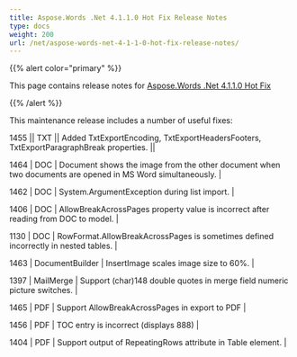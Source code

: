 ```yaml
---
title: Aspose.Words .Net 4.1.1.0 Hot Fix Release Notes
type: docs
weight: 200
url: /net/aspose-words-net-4-1-1-0-hot-fix-release-notes/
---
```


{{% alert color="primary" %}} 

This page contains release notes for [Aspose.Words .Net 4.1.1.0 Hot Fix](http://www.aspose.com/downloads/words/net/new-releases/aspose.words-.net-4.1.1.0-hot-fix/)

{{% /alert %}} 

This maintenance release includes a number of useful fixes:

1455 || 
TXT || 
Added TxtExportEncoding, TxtExportHeadersFooters, TxtExportParagraphBreak properties. ||

1464 | DOC | 
Document shows the image from the other document when two documents are opened in MS Word simultaneously. |

1462 | DOC | 
System.ArgumentException during list import. |

1406 | DOC | 
AllowBreakAcrossPages property value is incorrect after reading from DOC to model. |

1130 | DOC | 
RowFormat.AllowBreakAcrossPages is sometimes defined incorrectly in nested tables. |

1463 | DocumentBuilder | 
InsertImage scales image size to 60%. |

1397 | MailMerge | 
Support (char)148 double quotes in merge field numeric picture switches. |

1465 | PDF | 
Support AllowBreakAcrossPages in export to PDF |

1456 | PDF | 
TOC entry is incorrect (displays 888) |

1404 | PDF | 
Support output of RepeatingRows attribute in Table element. |


